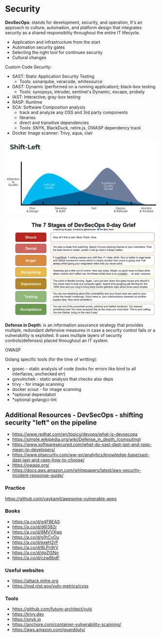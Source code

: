 # Security

**DevSecOps**: stands for development, security, and operation, It's an
approach to culture, automation, and platform design that integrates security
as a shared responsiblity throughout the entire IT lifecycle.<br>
- Application and infrastructure from the start
- Automation security gates
- Selecting the right tool for continues security
- Cultural changes

Custom Code Security:<br>
- SAST: Static Application Security Testing
  - Tools: sonarqube, veracode, whitesource
- DAST: Dynamic (performed on a running application); black-box testing
  - Tools: synopsys, intruder, sentinel's Dynamic, escape, probely
- IAST: Interactive; gray-box testing
- RASP: Runtime
- SCA: Software Composition analysis
  - track and analyze any OSS and 3rd party components
  - libraries
  - direct and transitive dependencies
  - Tools: SNYK, BlackDuck, retire.js, OWASP dependency track
- Docker Image scanner: Trivy, aqua, clair

![shift-left](./assets/shift_left.png)

![devsecops-grief](./assets/devsecops_grief.png)

**Defense in Depth**: is an information assurance strategy that provides
multiple, redundant defensive measures in case a security control fails or a
vulnerability is exploited. It uses multiple layers of security
controls(defenses) placed throughout an IT system.

OWASP

Golang specific tools (for the time of writting): <br>
- gosec - static analysis of code (looks for errors like bind to all interfaces, unchecked err)
- govulnchek - static analysis that checks also deps
- trivy - for image scanning
- docker scout - for image scanning
- *optional dependabot
- *optional golangci-lint


## Additional Resources - DevSecOps - shifting security "left" on the pipeline

- https://www.redhat.com/en/topics/devops/what-is-devsecops
- https://simple.wikipedia.org/wiki/Defense_in_depth_(computing)
- https://www.softwaresecured.com/what-do-sast-dast-iast-and-rasp-mean-to-developers/
- https://www.ptsecurity.com/ww-en/analytics/knowledge-base/sast-dast-iast-and-rasp-how-to-choose/
- https://owasp.org/
- https://docs.aws.amazon.com/whitepapers/latest/aws-security-incident-response-guide/

### Practice

https://github.com/vavkamil/awesome-vulnerable-apps

### Books

- https://a.co/d/g4FBEAS
- https://a.co/d/d6I382r
- https://a.co/d/8MVVXws
- https://a.co/d/g1hCvOu
- https://a.co/d/exeH2rP
- https://a.co/d/8LPn9rV
- https://a.co/d/dgZtSNo
- https://a.co/d/czwBbdF

### Useful websites

- https://attack.mitre.org
- https://nvd.nist.gov/vuln-metrics/cvss

### Tools
- https://github.com/future-architect/vuls
- https://trivy.dev
- https://snyk.io
- https://anchore.com/container-vulnerability-scanning/
- https://aws.amazon.com/guardduty/
